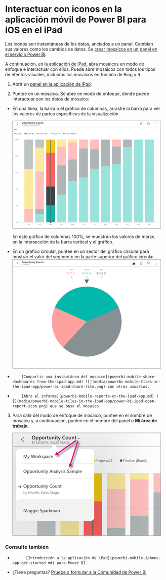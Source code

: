 <properties 
   pageTitle="Interactuar con iconos en la aplicación móvil de Power BI en el iPad"
   description="Crear mosaicos en un panel en el servicio Power BI. Obtenga información acerca de abrir mosaicos e interactuar con ellos en la aplicación móvil de Power BI para iOS en el iPad."
   services="powerbi" 
   documentationCenter="" 
   authors="maggiesMSFT" 
   manager="erikre" 
   backup=""
   editor=""
   tags=""
   qualityFocus="no"
   qualityDate=""/>
 
<tags
   ms.service="powerbi"
   ms.devlang="NA"
   ms.topic="article"
   ms.tgt_pltfrm="NA"
   ms.workload="powerbi"
   ms.date="10/11/2016"
   ms.author="maggies"/>

# Interactuar con iconos en la aplicación móvil de Power BI para iOS en el iPad

Los iconos son instantáneas de los datos, anclados a un panel. Cambian sus valores como los cambios de datos. Se [crear mosaicos en un panel en el servicio Power BI](powerbi-service-dashboard-tiles.md).

A continuación, en [la aplicación de iPad](http://go.microsoft.com/fwlink/?LinkId=522062), abra mosaicos en modo de enfoque e interactuar con ellos. Puede abrir mosaicos con todos los tipos de efectos visuales, incluidos los mosaicos en función de Bing y R.

1.  Abrir un [panel en la aplicación de iPad](powerbi-mobile-dashboards-on-the-ipad-app.md).

2.  Puntee en un mosaico. Se abre en modo de enfoque, donde puede interactuar con los datos de mosaico:

   -   En una línea, la barra o el gráfico de columnas, arrastre la barra para ver los valores de partes específicas de la visualización.  

         ![](media/powerbi-mobile-tiles-in-the-ipad-app/power-bi-ipad-tile.png)

        En este gráfico de columnas 100%, se muestran los valores de marzo, en la intersección de la barra vertical y el gráfico.

  -   En un gráfico circular, puntee en un sector del gráfico circular para mostrar el valor del segmento en la parte superior del gráfico circular.  
      ![](media/powerbi-mobile-tiles-in-the-ipad-app/power-bi-ipad-tile-pie.png)

  -   
            [Compartir una instantánea del mosaico](powerbi-mobile-share-dashboards-from-the-ipad-app.md) ![](media/powerbi-mobile-tiles-in-the-ipad-app/power-bi-ipad-share-tile.png) con otros usuarios.

  -   
            [Abra el informe](powerbi-mobile-reports-on-the-ipad-app.md) ![](media/powerbi-mobile-tiles-in-the-ipad-app/power-bi-ipad-open-report-icon.png) que se basa el mosaico.

3. Para salir del modo de enfoque de mosaico, puntee en el nombre de mosaico y, a continuación, puntee en el nombre del panel o **Mi área de trabajo**.

    ![](media/powerbi-mobile-tiles-in-the-ipad-app/power-bi-ipad-tile-breadcrumb.png)


### Consulte también
-  
            [Introducción a la aplicación de iPad](powerbi-mobile-iphone-app-get-started.md) para Power BI.
- ¿Tiene preguntas? [Pruebe a formular a la Comunidad de Power BI](http://community.powerbi.com/)
